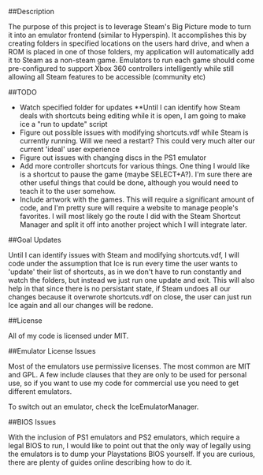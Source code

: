 ##Description

The purpose of this project is to leverage Steam's Big Picture mode to turn it
into an emulator frontend (similar to Hyperspin). It accomplishes this by
creating folders in specified locations on the users hard drive, and when a ROM
is placed in one of those folders, my application will automatically add it to
Steam as a non-steam game. Emulators to run each game should come 
pre-configured to support Xbox 360 controllers intelligently while still 
allowing all Steam features to be accessible (community etc)

##TODO

- Watch specified folder for updates
  **Until I can identify how Steam deals with shortcuts being editing while it
  is open, I am going to make ice a "run to update" script
- Figure out possible issues with modifying shortcuts.vdf while Steam is
  currently running. Will we need a restart? This could very much alter our
  current 'ideal' user experience
- Figure out issues with changing discs in the PS1 emulator
- Add more controller shortcuts for various things. One thing I would like is a
  shortcut to pause the game (maybe SELECT+A?). I'm sure there are other useful
  things that could be done, although you would need to teach it to the user
  somehow.
- Include artwork with the games. This will require a significant amount of
  code, and I'm pretty sure will require a website to manage people's
  favorites. I will most likely go the route I did with the Steam Shortcut
  Manager and split it off into another project which I will integrate later.
  
##Goal Updates

Until I can identify issues with Steam and modifying shortcuts.vdf, I will code
under the assumption that Ice is run every time the user wants to 'update'
their list of shortcuts, as in we don't have to run constantly and watch the
folders, but instead we just run one update and exit. This will also help in
that since there is no persistant state, if Steam undoes all our changes
because it overwrote shortcuts.vdf on close, the user can just run Ice again
and all our changes will be redone.

##License

All of my code is licensed under MIT.

##Emulator License Issues

Most of the emulators use permissive licenses. The most common are MIT and GPL.
A few include clauses that they are only to be used for personal use, so if you
want to use my code for commercial use you need to get different emulators.

To switch out an emulator, check the IceEmulatorManager.

##BIOS Issues

With the inclusion of PS1 emulators and PS2 emulators, which require a legal
BIOS to run, I would like to point out that the only way of legally using the
emulators is to dump your Playstations BIOS yourself. If you are curious, there
are plenty of guides online describing how to do it.